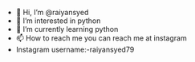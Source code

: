 - 👋 Hi, I’m @raiyansyed
- 👀 I’m interested in python  
- 🌱 I’m currently learning python
- 📫 How to reach me you can reach me at instagram
- Instagram username:-raiyansyed79

<!---
raiyansyed/raiyansyed is a ✨ special ✨ repository because its `README.md` (this file) appears on your GitHub profile.
You can click the Preview link to take a look at your changes.
--->
